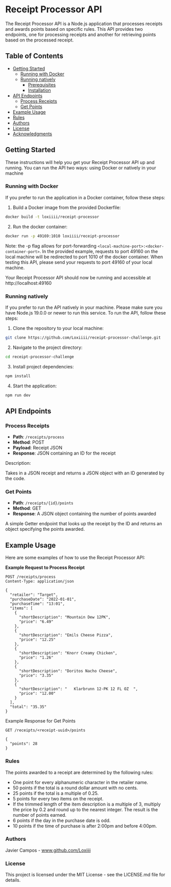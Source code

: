 # Receipt Processor API

The Receipt Processor API is a Node.js application that processes receipts and awards points based on specific rules. This API provides two endpoints, one for processing receipts and another for retrieving points based on the processed receipt.

## Table of Contents
- [Getting Started](#getting-started)
  - [Running with Docker](#running-with-docker)
  - [Running natively](#running-natively)
    - [Prerequisites](#prerequisites)
    - [Installation](#installation)
- [API Endpoints](#api-endpoints)
  - [Process Receipts](#process-receipts)
  - [Get Points](#get-points)
- [Example Usage](#example-usage)
- [Rules](#rules)
- [Authors](#authors)
- [License](#license)
- [Acknowledgments](#acknowledgments)

## Getting Started

These instructions will help you get your Receipt Processor API up and running. You can run the API two ways: using Docker or natively in your machine

### Running with Docker

If you prefer to run the application in a Docker container, follow these steps:

1. Build a Docker image from the provided Dockerfile:

  ```bash
  docker build -t loxiiii/receipt-processor
  ```

2. Run the docker container:

  ```bash
  docker run -p 49169:1010 loxiiii/receipt-processor
  ```

  Note: the -p flag allows for port-forwarding `<local-machine-port>:<docker-container-port>`. In the provided example, requests to port 49160 on the local machine
  will be redirected to port 1010 of the docker container.
  When testing this API, please send your requests to port 49160 of your local machine.

  Your Receipt Processor API should now be running and accessible at http://localhost:49160

### Running natively

If you prefer to run the API natively in your machine. Please make sure you have Node.js 19.0.0 or newer to run this service.
To run the API, follow these steps:

1. Clone the repository to your local machine:
  ```bash
  git clone https://github.com/Loxiiii/receipt-processor-challenge.git
  ```
2. Navigate to the project directory:
```bash
cd receipt-processor-challenge
```

3. Install project dependencies:
```bash
npm install
```

4. Start the application:
```bash
npm run dev
```

## API Endpoints

### Process Receipts

- **Path**: `/receipts/process`
- **Method**: POST
- **Payload**: Receipt JSON
- **Response**: JSON containing an ID for the receipt

Description:

Takes in a JSON receipt and returns a JSON object with an ID generated by the code.

### Get Points

- **Path**: `/receipts/{id}/points`
- **Method**: GET
- **Response**: A JSON object containing the number of points awarded

A simple Getter endpoint that looks up the receipt by the ID and returns an object specifying the points awarded.

## Example Usage

Here are some examples of how to use the Receipt Processor API:

**Example Request to Process Receipt**

```http
POST /receipts/process
Content-Type: application/json

{
  "retailer": "Target",
  "purchaseDate": "2022-01-01",
  "purchaseTime": "13:01",
  "items": [
    {
      "shortDescription": "Mountain Dew 12PK",
      "price": "6.49"
    },
    {
      "shortDescription": "Emils Cheese Pizza",
      "price": "12.25"
    },
    {
      "shortDescription": "Knorr Creamy Chicken",
      "price": "1.26"
    },
    {
      "shortDescription": "Doritos Nacho Cheese",
      "price": "3.35"
    },
    {
      "shortDescription": "   Klarbrunn 12-PK 12 FL OZ  ",
      "price": "12.00"
    }
  ],
  "total": "35.35"
}
```
Example Response for Get Points

```http
GET /receipts/<receipt-uuid>/points

{
  "points": 28
}
```

### Rules
The points awarded to a receipt are determined by the following rules:

- One point for every alphanumeric character in the retailer name.
- 50 points if the total is a round dollar amount with no cents.
- 25 points if the total is a multiple of 0.25.
- 5 points for every two items on the receipt.
- If the trimmed length of the item description is a multiple of 3, multiply the price by 0.2 and round up to the nearest integer. The result is the number of points earned.
- 6 points if the day in the purchase date is odd.
- 10 points if the time of purchase is after 2:00pm and before 4:00pm.

### Authors
Javier Campos - www.github.com/Loxiiii

### License
This project is licensed under the MIT License - see the LICENSE.md file for details.







